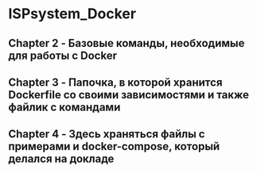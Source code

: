 # ISPsystem_Docker

## Chapter 2 - Базовые команды, необходимые для работы с Docker

## Chapter 3 - Папочка, в которой хранится Dockerfile со своими зависимостями и также файлик с командами

## Chapter 4 - Здесь храняться файлы с примерами и docker-compose, который делался на докладе
